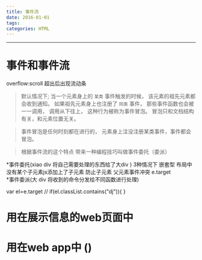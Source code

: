 ```yaml
---
title: 事件流
date: 2016-01-01
tags:
categories: HTML
---
```

------

<!-- more -->

# 事件和事件流

overflow:scroll 超出后出现流动条

> 默认情况下;
> 当一个元素身上的 `某类` 事件触发的时候，
> 该元素的祖先元素都会收到通知。
> 如果祖先元素身上也注册了 `同类` 事件，
> 那些事件函数也会被一一调用，
> 调用从下往上，
> 这种行为被称为事件冒泡。
> 冒泡只和文档结构有关，和元素位置无关。

> 事件冒泡是任何时刻都在进行的，
> 元素身上注没注册某类事件，事件都会冒泡。

> 根据事件流的这个特点
> 带来一种编程技巧叫做事件委托（委派）

*事件委托(xiao div 将自己需要处理的东西给了大div )     3种情况下   嵌套型   布局中没有某个子元素js添加上了子元素   防止子元素 父元素事件冲突
e.target  
*事件委派(大 div 将收到的命令分发给不同函数进行处理)        

var el=e.target
	// 	if(el.classList.contains("dj")){  }


# 用在展示信息的web页面中
# 用在web app中 ()
